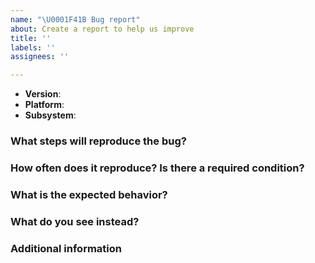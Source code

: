 ```yaml
---
name: "\U0001F41B Bug report"
about: Create a report to help us improve
title: ''
labels: ''
assignees: ''

---
```


<!--
Thank you for reporting an issue.

This issue tracker is for bugs and issues found within Node.js core.
If you require more general support please file an issue on our help
repo. https://github.com/nodejs/help


Please fill in as much of the template below as you're able.

Version: output of `node -v`
Platform: output of `uname -a` (UNIX), or version and 32 or 64-bit (Windows)
Subsystem: if known, please specify affected core module name
-->

* **Version**:
* **Platform**:
* **Subsystem**:

### What steps will reproduce the bug?

<!--
Enter details about your bug, preferably a simple code snippet that can be
run using `node` directly without installing third-party dependencies.
-->

### How often does it reproduce? Is there a required condition?

### What is the expected behavior?

<!--
If possible please provide textual output instead of screenshots.
-->

### What do you see instead?

<!--
If possible please provide textual output instead of screenshots.
-->

### Additional information

<!--
Tell us anything else you think we should know.
-->
